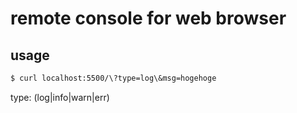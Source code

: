 # remote console for web browser

## usage
```bash
$ curl localhost:5500/\?type=log\&msg=hogehoge
```
type: (log|info|warn|err)
